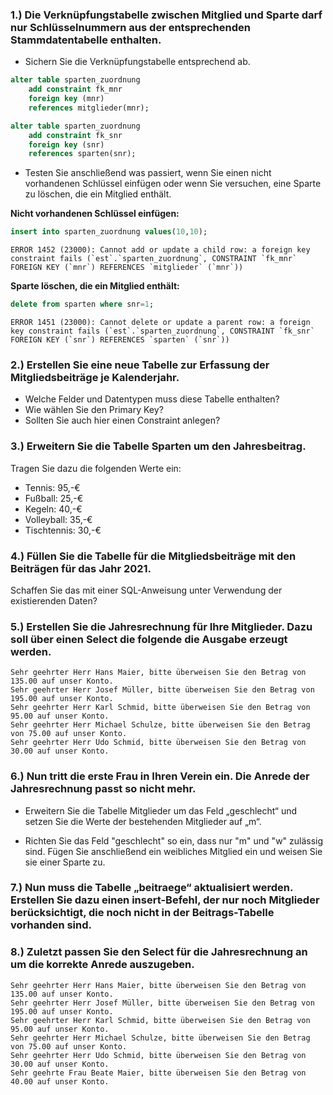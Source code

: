 ### 1.) Die Verknüpfungstabelle zwischen Mitglied und Sparte darf nur Schlüsselnummern aus der entsprechenden Stammdatentabelle enthalten.

+ Sichern Sie die Verknüpfungstabelle entsprechend ab.

```sql
alter table sparten_zuordnung 
    add constraint fk_mnr 
    foreign key (mnr) 
    references mitglieder(mnr);

alter table sparten_zuordnung 
    add constraint fk_snr 
    foreign key (snr) 
    references sparten(snr);
```

+ Testen Sie anschließend was passiert, wenn Sie einen nicht vorhandenen Schlüssel einfügen oder wenn Sie versuchen, eine Sparte zu löschen, die ein Mitglied enthält.

__Nicht vorhandenen Schlüssel einfügen:__

```sql
insert into sparten_zuordnung values(10,10);
```

```
ERROR 1452 (23000): Cannot add or update a child row: a foreign key constraint fails (`est`.`sparten_zuordnung`, CONSTRAINT `fk_mnr` FOREIGN KEY (`mnr`) REFERENCES `mitglieder` (`mnr`))
```

__Sparte löschen, die ein Mitglied enthält:__

```sql
delete from sparten where snr=1;
```

```
ERROR 1451 (23000): Cannot delete or update a parent row: a foreign key constraint fails (`est`.`sparten_zuordnung`, CONSTRAINT `fk_snr` FOREIGN KEY (`snr`) REFERENCES `sparten` (`snr`))
```

### 2.) Erstellen Sie eine neue Tabelle zur Erfassung der Mitgliedsbeiträge je Kalenderjahr.

+ Welche Felder und Datentypen muss diese Tabelle enthalten? 
+ Wie wählen Sie den Primary Key? 
+ Sollten Sie auch hier einen Constraint anlegen?

### 3.) Erweitern Sie die Tabelle Sparten um den Jahresbeitrag.

Tragen Sie dazu die folgenden Werte ein:

+ Tennis: 95,-€
+ Fußball: 25,-€
+ Kegeln: 40,-€
+ Volleyball: 35,-€
+ Tischtennis: 30,-€

### 4.) Füllen Sie die Tabelle für die Mitgliedsbeiträge mit den Beiträgen für das Jahr 2021. 

Schaffen Sie das mit einer SQL-Anweisung unter Verwendung der existierenden Daten?

### 5.) Erstellen Sie die Jahresrechnung für Ihre Mitglieder. Dazu soll über einen Select die folgende die Ausgabe erzeugt werden.

```
Sehr geehrter Herr Hans Maier, bitte überweisen Sie den Betrag von 135.00 auf unser Konto.
Sehr geehrter Herr Josef Müller, bitte überweisen Sie den Betrag von 195.00 auf unser Konto.
Sehr geehrter Herr Karl Schmid, bitte überweisen Sie den Betrag von 95.00 auf unser Konto.
Sehr geehrter Herr Michael Schulze, bitte überweisen Sie den Betrag von 75.00 auf unser Konto.
Sehr geehrter Herr Udo Schmid, bitte überweisen Sie den Betrag von 30.00 auf unser Konto.
```


### 6.) Nun tritt die erste Frau in Ihren Verein ein. Die Anrede der Jahresrechnung passt so nicht mehr. 

+ Erweitern Sie die Tabelle Mitglieder um das Feld „geschlecht“ und setzen Sie die Werte der bestehenden Mitglieder auf „m“. 

+ Richten Sie das Feld "geschlecht" so ein, dass nur "m" und "w" zulässig sind. Fügen Sie anschließend ein weibliches Mitglied ein und weisen Sie sie einer Sparte zu.

### 7.) Nun muss die Tabelle „beitraege“ aktualisiert werden. Erstellen Sie dazu einen insert-Befehl, der nur noch Mitglieder berücksichtigt, die noch nicht in der Beitrags-Tabelle vorhanden sind.

### 8.) Zuletzt passen Sie den Select für die Jahresrechnung an um die korrekte Anrede auszugeben.

```
Sehr geehrter Herr Hans Maier, bitte überweisen Sie den Betrag von 135.00 auf unser Konto.
Sehr geehrter Herr Josef Müller, bitte überweisen Sie den Betrag von 195.00 auf unser Konto.
Sehr geehrter Herr Karl Schmid, bitte überweisen Sie den Betrag von 95.00 auf unser Konto.
Sehr geehrter Herr Michael Schulze, bitte überweisen Sie den Betrag von 75.00 auf unser Konto.
Sehr geehrter Herr Udo Schmid, bitte überweisen Sie den Betrag von 30.00 auf unser Konto.
Sehr geehrte Frau Beate Maier, bitte überweisen Sie den Betrag von 40.00 auf unser Konto.
```